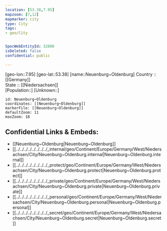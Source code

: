```yaml
---
location: [53.38,7.95] 
mapzoom: [7,12] 
mapmarker: city 
type: City
tags:
- geo/City


SpocWebEntityId: 32808
isDeleted: false
confidential: public

---
```

[geo-lon::7.95] 
[geo-lat::53.38] 
[name::Neuenburg~Oldenburg] 
Country :: [[Germany]]  
State :: [[Niedersachsen]]  
[Population::] 
[Unknown::] 


```leaflet
id: Neuenburg~Oldenburg
coordinates: [[Neuenburg~Oldenburg]] 
markerFile: [[Neuenburg~Oldenburg]] 
defaultZoom: 11 
maxZoom: 18
```


## Confidential Links & Embeds: 
- [[Neuenburg~Oldenburg|Neuenburg~Oldenburg]]  
- [[../../../../../../../../_internal/geo/Continent/Europe/Germany/West/Niedersachsen/City/Neuenburg~Oldenburg.internal|Neuenburg~Oldenburg.internal]] 
- [[../../../../../../../../_protect/geo/Continent/Europe/Germany/West/Niedersachsen/City/Neuenburg~Oldenburg.protect|Neuenburg~Oldenburg.protect]] 
- [[../../../../../../../../_private/geo/Continent/Europe/Germany/West/Niedersachsen/City/Neuenburg~Oldenburg.private|Neuenburg~Oldenburg.private]] 
- [[../../../../../../../../_personal/geo/Continent/Europe/Germany/West/Niedersachsen/City/Neuenburg~Oldenburg.personal|Neuenburg~Oldenburg.personal]] 
- [[../../../../../../../../_secret/geo/Continent/Europe/Germany/West/Niedersachsen/City/Neuenburg~Oldenburg.secret|Neuenburg~Oldenburg.secret]] 
